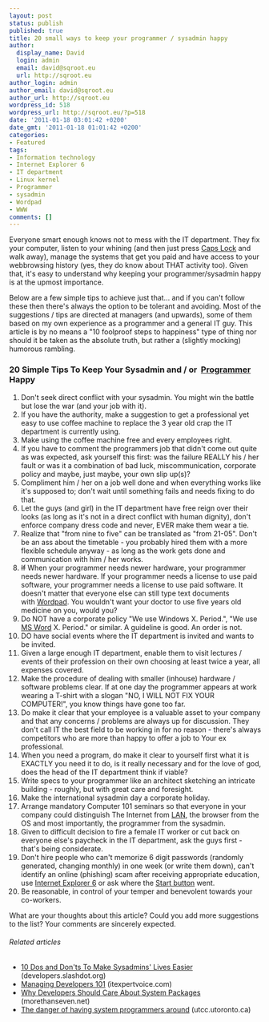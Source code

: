 ```yaml
---
layout: post
status: publish
published: true
title: 20 small ways to keep your programmer / sysadmin happy
author:
  display_name: David
  login: admin
  email: david@sqroot.eu
  url: http://sqroot.eu
author_login: admin
author_email: david@sqroot.eu
author_url: http://sqroot.eu
wordpress_id: 518
wordpress_url: http://sqroot.eu/?p=518
date: '2011-01-18 03:01:42 +0200'
date_gmt: '2011-01-18 01:01:42 +0200'
categories:
- Featured
tags:
- Information technology
- Internet Explorer 6
- IT department
- Linux kernel
- Programmer
- sysadmin
- Wordpad
- WWW
comments: []
---
```

<p>Everyone smart enough knows not to mess with the IT department. They fix your computer, listen to your whining (and then just press <a class="zem_slink" href="http://en.wikipedia.org/wiki/Caps_lock" rel="wikipedia" title="Caps lock">Caps Lock</a> and walk away), manage the systems that get you paid and have access to your webbrowsing history (yes, they do know about THAT activity too). Given that, it&#039;s easy to understand why keeping your programmer/sysadmin happy is at the upmost importance.</p>
<p>Below are a few simple tips to achieve just that... and if you can&#039;t follow these then there&#039;s always the option to be tolerant and avoiding.&nbsp;Most of the suggestions / tips are directed at managers (and upwards), some of them based on my own experience as a programmer and a general IT guy. This article is by no means a &quot;10 foolproof steps to happiness&quot; type of thing nor should it be taken as the absolute truth, but rather a (slightly mocking) humorous rambling.</p>
<h3>20 Simple Tips To Keep Your Sysadmin and / or &nbsp;<a class="zem_slink" href="http://en.wikipedia.org/wiki/Programmer" rel="wikipedia" title="Programmer">Programmer</a> Happy&nbsp;</h3>
<ol>
<li><span style="font-size:14px">Don&#039;t seek direct conflict with your sysadmin. You might win the battle but lose the war (and your job with it).</span></li>
<li><span style="font-size:14px">If you have the authority, make a suggestion to get a professional yet easy to use coffee machine to replace the 3 year old crap the IT department is currently using.</span></li>
<li><span style="font-size:14px">Make using the coffee machine free and every employees right.</span></li>
<li><span style="font-size:14px">If you have to comment the programmers job that didn&#039;t come out quite as was expected, ask yourself this first: was the failure REALLY his / her fault or was it a combination of bad luck, miscommunication, corporate policy and maybe, just maybe, your own slip up(s)?</span></li>
<li><span style="font-size:14px">Compliment him / her on a job well done and when everything works like it&#039;s supposed to; don&#039;t wait until something fails and needs fixing to do that.</span></li>
<li><span style="font-size:14px">Let the guys (and girl) in the IT department have free reign over their looks (as long as it&#039;s not in a direct conflict with human dignity), don&#039;t enforce company dress code and never, EVER make them wear a tie.</span></li>
<li><span style="font-size:14px">Realize that &quot;from nine to five&quot; can be translated as &quot;from 21-05&quot;. Don&#039;t be an ass about the timetable - you probably hired them with a more flexible schedule anyway - as long as the work gets done and communication with him / her works.</span></li>
<li><span style="font-size:14px"><strike>If</strike>&nbsp;When your programmer needs newer hardware, your programmer needs newer hardware. If your programmer needs a license to use paid software, your programmer needs a license to use paid software. It doesn&#039;t matter that everyone else can still type text documents with&nbsp;<a class="zem_slink" href="http://en.wikipedia.org/wiki/WordPad" rel="wikipedia" title="WordPad">Wordpad</a>. You wouldn&#039;t want your doctor to use five years old medicine on you, would you?</span></li>
<li><span style="font-size:14px">Do NOT have a corporate policy &quot;We use Windows X. Period.&quot;, &quot;We use <a class="zem_slink" href="http://office.microsoft.com/en-us/word/" rel="homepage" title="Microsoft Word">MS Word</a> X. Period.&quot; or similar. A guideline is good. An order is not.</span></li>
<li><span style="font-size:14px">DO have social events where the IT department is invited and wants to be invited.</span></li>
<li><span style="font-size:14px">Given a large enough IT department, enable them to visit lectures / events of their profession on their own choosing at least twice a year, all expenses covered.</span></li>
<li><span style="font-size:14px">Make the procedure of dealing with smaller (inhouse) hardware / software problems clear. If at one day the programmer appears at work wearing a T-shirt with a slogan &quot;NO, I WILL NOT FIX YOUR COMPUTER!&quot;, you know things have gone too far.</span></li>
<li><span style="font-size:14px">Do make it clear that your employee is a valuable asset to your company and that any concerns / problems are always up for discussion. They don&#039;t call IT the best field to be working in for no reason - there&#039;s always competitors who are more than happy to offer a job to Your ex professional.</span></li>
<li><span style="font-size:14px">When you need a program, do make it clear to yourself first what it is EXACTLY you need it to do, is it really necessary and for the love of god, does the head of the IT department think if viable?</span></li>
<li><span style="font-size:14px">Write specs to your programmer like an architect sketching an intricate building - roughly, but with great care and foresight.</span></li>
<li><span style="font-size:14px">Make the international sysadmin day a corporate holiday.</span></li>
<li><span style="font-size:14px">Arrange mandatory Computer 101 seminars so that everyone in your company could distinguish The Internet from <a class="zem_slink" href="http://en.wikipedia.org/wiki/Local_area_network" rel="wikipedia" title="Local area network">LAN</a>, the browser from the OS and most importantly, the programmer from the sysadmin.</span></li>
<li><span style="font-size:14px">Given to difficult decision to fire a female IT worker or cut back on everyone else&#039;s paycheck in the IT department, ask the guys first - that&#039;s being considerate.</span></li>
<li><span style="font-size:14px">Don&#039;t hire people who can&#039;t memorize 6 digit passwords (randomly generated, changing monthly) in one week (or write them down), can&#039;t identify an online (phishing) scam after receiving appropriate education, use <a class="zem_slink" href="http://www.microsoft.com/windows/ie/ie6/default.mspx" rel="homepage" title="Internet Explorer 6">Internet Explorer 6</a> or ask where the <a class="zem_slink" href="http://en.wikipedia.org/wiki/Start_menu" rel="wikipedia" title="Start menu">Start button</a> went.</span></li>
<li><span style="font-size:14px">Be reasonable, in control of your temper and benevolent towards your co-workers.</span></li>
</ol>
<p>What are your thoughts about this article? Could you add more suggestions to the list? Your comments are sincerely expected.</p>
<h6 class="zemanta-related-title" style="font-size:1em">Related articles</h6>
<ul class="zemanta-article-ul">
<li class="zemanta-article-ul-li"><a href="http://developers.slashdot.org/story/10/12/23/1858236/10-Dos-and-Donts-To-Make-Sysadmins-Lives-Easier">10 Dos and Don&#039;ts To Make Sysadmins&#039; Lives Easier</a> (developers.slashdot.org)</li>
<li class="zemanta-article-ul-li"><a href="http://itexpertvoice.com/home/managing-developers-101/">Managing Developers 101</a> (itexpertvoice.com)</li>
<li class="zemanta-article-ul-li"><a href="http://morethanseven.net/2011/01/16/Why-developers-should-care-about-system-packages.html">Why Developers Should Care About System Packages</a> (morethanseven.net)</li>
<li class="zemanta-article-ul-li"><a href="http://utcc.utoronto.ca/~cks/space/blog/sysadmin/SystemProgrammerDanger">The danger of having system programmers around</a> (utcc.utoronto.ca)</li>
</ul>
<div class="zemanta-pixie" style="margin-top:10px;height:15px"><img alt="" class="zemanta-pixie-img" src="" style="border:none;float:right" /></div>
